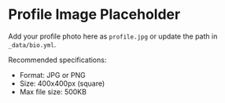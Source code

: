 # Profile Image Placeholder

Add your profile photo here as `profile.jpg` or update the path in `_data/bio.yml`.

Recommended specifications:
- Format: JPG or PNG
- Size: 400x400px (square)
- Max file size: 500KB
